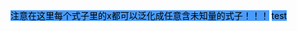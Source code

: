 <mark style="background: #499cfd;">注意在这里每个式子里的x都可以泛化成任意含未知量的式子！！！</mark>
<mark style="background: #499cfd;">test</mark>
